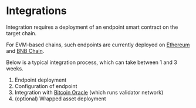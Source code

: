 # Integrations

Integration requires a deployment of an endpoint smart contract on the target chain.

For EVM-based chains, such endpoints are currently deployed on [Ethereum](https://etherscan.io/address/0xfd9f795b4c15183bdba83da08da02d5f9536748f) and [BNB Chain](https://bscscan.com/address/0xb3955302e58fffdf2da247e999cd9755f652b13b).

Below is a typical integration process, which can take between 1 and 3 weeks.

1. Endpoint deployment
2. Configuration of endpoint
3. Integration with [Bitcoin Oracle](broken-reference) (which runs validator network)
4. (optional) Wrapped asset deployment
